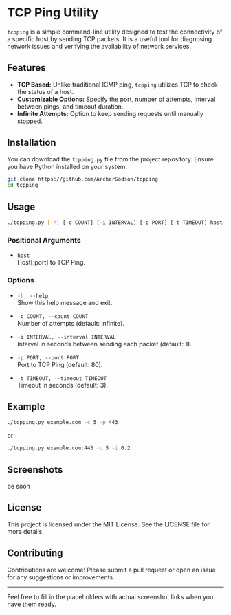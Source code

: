 # TCP Ping Utility

`tcpping` is a simple command-line utility designed to test the connectivity of a specific host by sending TCP packets. It is a useful tool for diagnosing network issues and verifying the availability of network services.

## Features

- **TCP Based:** Unlike traditional ICMP ping, `tcpping` utilizes TCP to check the status of a host.
- **Customizable Options:** Specify the port, number of attempts, interval between pings, and timeout duration.
- **Infinite Attempts:** Option to keep sending requests until manually stopped.

## Installation

You can download the `tcpping.py` file from the project repository. Ensure you have Python installed on your system.

```bash
git clone https://github.com/ArcherGodson/tcpping
cd tcpping
```

## Usage

```bash
./tcpping.py [-h] [-c COUNT] [-i INTERVAL] [-p PORT] [-t TIMEOUT] host[:port]
```

### Positional Arguments

- `host`  
  Host[:port] to TCP Ping.

### Options

- `-h, --help`  
  Show this help message and exit.
  
- `-c COUNT, --count COUNT`  
  Number of attempts (default: infinite).
  
- `-i INTERVAL, --interval INTERVAL`  
  Interval in seconds between sending each packet (default: 1).
  
- `-p PORT, --port PORT`  
  Port to TCP Ping (default: 80).
  
- `-t TIMEOUT, --timeout TIMEOUT`  
  Timeout in seconds (default: 3).

## Example

```bash
./tcpping.py example.com -c 5 -p 443
```
or
```bash
./tcpping.py example.com:443 -c 5 -i 0.2
```


## Screenshots

be soon

## License

This project is licensed under the MIT License. See the LICENSE file for more details.

## Contributing

Contributions are welcome! Please submit a pull request or open an issue for any suggestions or improvements.

---

Feel free to fill in the placeholders with actual screenshot links when you have them ready.

